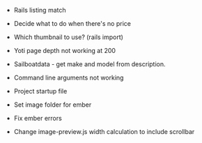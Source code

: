 - Rails listing match
- Decide what to do when there's no price
- Which thumbnail to use? (rails import)
- Yoti page depth not working at 200
- Sailboatdata - get make and model from description.
- Command line arguments not working
- Project startup file
-  Set image folder for ember
-  Fix ember errors

  - Change image-preview.js width calculation to include scrollbar
